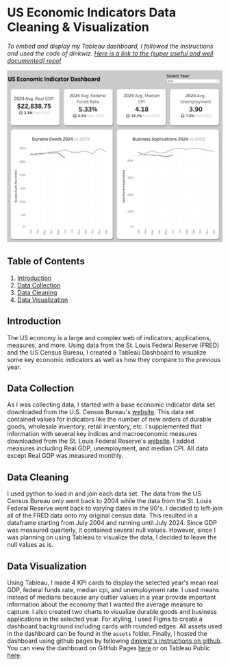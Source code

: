 # US Economic Indicators Data Cleaning & Visualization
*To embed and display my Tableau dashboard, I followed the instructions and used the code of dinkwiz. [Here is a link to the (super useful and well documented) repo!](https://github.com/dinkwiz/tableau_embed/tree/master)*

![Dashboard Image](/assets/indicator_dashboard_sc.png)

## Table of Contents
1. [Introduction](#introduction)
2. [Data Collection](#data-collection)
3. [Data Cleaning](#data-cleaning)
4. [Data Visualization](#data-visualization)

## Introduction
The US economy is a large and complex web of indicators, applications, measures, and more. Using data from the St. Louis Federal Reserve (FRED) and the US Census Bureau, I created a Tableau Dashboard to visualize some key economic indicators as well as how they compare to the previous year.

## Data Collection
As I was collecting data, I started with a base economic indicator data set downloaded from the U.S. Census Bureau's [website](https://www.census.gov/economic-indicators/). This data set contained values for indicators like the number of new orders of durable goods, wholesale inventory, retail inventory, etc. I supplemented that information with several key indices and macroeconomic measures downloaded from the St. Louis Federal Reserve's [website](https://fred.stlouisfed.org/). I added measures including Real GDP, unemployment, and median CPI. All data except Real GDP was measured monthly. 

## Data Cleaning
I used python to load in and join each data set. The data from the US Census Bureau only went back to 2004 while the data from the St. Louis Federal Reserve went back to varying dates in the 90's. I decided to left-join all of the FRED data onto my original census data. This resulted in a dataframe starting from July 2004 and running until July 2024. Since GDP was measured quarterly, it contained several null values. However, since I was planning on using Tableau to visualize the data, I decided to leave the null values as is.

## Data Visualization
Using Tableau, I made 4 KPI cards to display the selected year's mean real GDP, federal funds rate, median cpi, and unemployment rate. I used means instead of medians because any outlier values in a year provide important information about the economy that I wanted the average measure to capture. I also created two charts to visualize durable goods and business applications in the selected year. For styling, I used Figma to create a dashboard background including cards with rounded edges. All assets used in the dashboard can be found in the `assets` folder. Finally, I hosted the dashboard using github pages by following [dinkwiz's instructions on github](https://github.com/dinkwiz/tableau_embed/tree/master). You can view the dashboard on GitHub Pages [here](https://r0hankrishnan.github.io/economic_indicators/) or on Tableau Public [here](https://public.tableau.com/app/profile/rohan.krishnan4713/viz/USEconomicIndicators_17221171521810/Dashboard1).


